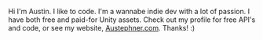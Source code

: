 Hi I'm Austin. I like to code. I'm a wannabe indie dev with a lot of passion. I have both free and paid-for Unity assets. Check out my profile for free API's and code, or see my website, [Austephner.com](https://www.austephner.com). Thanks! :)

<!---
austephner/austephner is a ✨ special ✨ repository because its `README.md` (this file) appears on your GitHub profile.
You can click the Preview link to take a look at your changes.
--->
